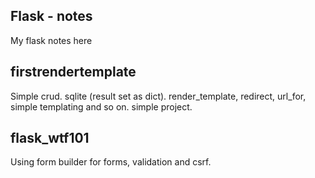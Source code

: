 ## Flask - notes
My flask notes here

## firstrendertemplate
Simple crud. sqlite (result set as dict). render_template, redirect, url_for, simple templating and so on. simple project.

## flask_wtf101
Using form builder for forms, validation and csrf.